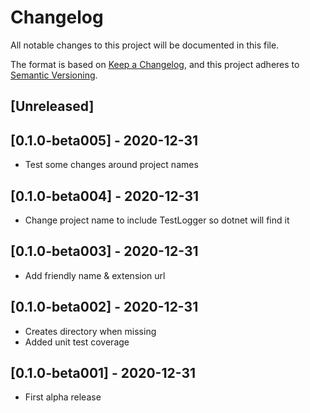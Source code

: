 # Changelog
All notable changes to this project will be documented in this file.

The format is based on [Keep a Changelog](https://keepachangelog.com/en/1.0.0/),
and this project adheres to [Semantic Versioning](https://semver.org/spec/v2.0.0.html).

## [Unreleased]

## [0.1.0-beta005] - 2020-12-31
* Test some changes around project names

## [0.1.0-beta004] - 2020-12-31
* Change project name to include TestLogger so dotnet will find it

## [0.1.0-beta003] - 2020-12-31
* Add friendly name & extension url

## [0.1.0-beta002] - 2020-12-31
* Creates directory when missing
* Added unit test coverage

## [0.1.0-beta001] - 2020-12-31
* First alpha release

